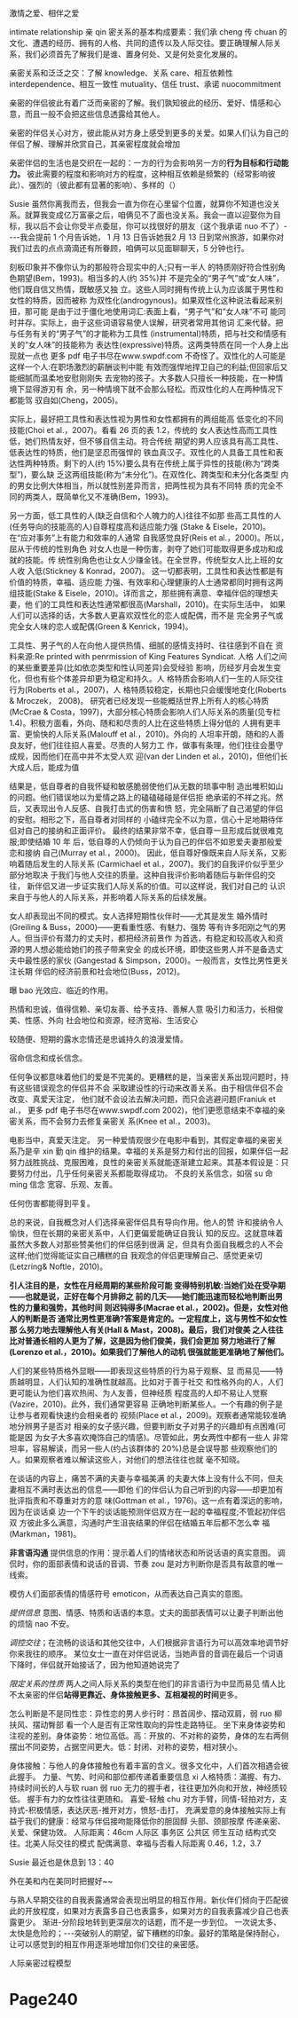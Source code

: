激情之爱、相伴之爱

intimate relationship 亲 qin 密关系的基本构成要素：我们承 cheng 传 chuan 的文化、遭遇的经历、拥有的人格、共同的遗传以及人际交往。要正确理解人际关系，我们必须首先了解我们是谁、置身何处、又是何处变化发展的。

亲密关系和泛泛之交：了解 knowledge、关系 care、相互依赖性 interdependence、相互一致性 mutuality、信任 trust、承诺 nuocommitment

亲密的伴侣彼此有着广泛而亲密的了解。我们孰知彼此的经历、爱好、情感和心意，而且一般不会把这些信息透露给其他人。

亲密的伴侣关心对方，彼此能从对方身上感受到更多的关爱。如果人们认为自己的伴侣了解、理解并欣赏自己，其亲密程度就会增加

亲密伴侣的生活也是交织在一起的：一方的行为会影响另一方的**行为目标和行动能力。** 彼此需要的程度和影响对方的程度，这种相互依赖是频繁的（经常影响彼此）、强烈的（彼此都有显著的影响）、多样的（）

Susie 虽然你离我而去，但我会一直为你在心里留个位置，就算你不知道也没关系。就算我变成亿万富豪之后，咱俩见不了面也没关系。我会一直以迎娶你为目标，我以后不会让你受半点委屈，你可以找很好的朋友（这个我承诺 nuo 不了）----我会提前 1 个月告诉她， 1 月 13 日告诉她我2 月 13 日到常州旅游，如果你对我们过去的点点滴滴还有所眷顾，咱俩可以见面聊聊天，5 分钟也行。

刻板印象并不像你认为的那般符合现实中的人;只有一半人 的特质刚好符合性别角色期望(Bem，1993)。相当多的人(约 35%)并 不是完全的“男子气”或“女人味”，他们既自信又热情，既敏感又独 立。这些人同时拥有传统上认为应该属于男性和女性的特质，因而被称 为双性化(androgynous)。如果双性化这种说法看起来别扭，那可能 是由于过于僵化地使用词汇:表面上看，“男子气”和“女人味”不可 能同时并存。实际上，由于这些词语容易使人误解，研究者常用其他词 汇来代替。把与任务有关的“男子气”的才能称为工具性 (instrumental)特质，把与社交和情感有关的“女人味”的技能称为 表达性(expressive)特质。这两类特质在同一个人身上出现就一点也
更多 pdf 电子书尽在www.swpdf.com
不奇怪了。双性化的人可能是这样一个人:在职场激烈的薪酬谈判中能 有效而强悍地捍卫自己的利益;但回家后又能细腻而温柔地安慰刚刚失 去宠物的孩子。大多数人只擅长一种技能，在一种情境下显得游刃有 余，另一种情境下就不会那么轻松。而双性化的人在两种情况下都能驾 驭自如(Cheng，2005)。

实际上，最好把工具性和表达性视为男性和女性都拥有的两组能高 低变化的不同技能(Choi et al.，2007)。看看 26 页的表 1.2，传统的 女人表达性高而工具性低，她们热情友好，但不够自信主动。符合传统 期望的男人应该具有高工具性、低表达性的特质，他们是坚忍而强悍的 铁血真汉子。双性化的人具备工具性和表达性两种特质。剩下的人(约 15%)要么具有在传统上属于异性的技能(称为“跨类型”)，要么缺 乏这两组技能(称为“未分化”)。在双性化、跨类型和未分化各类型 内的男女比例大体相当，所以就性别差异而言，把两性视为具有不同特 质的完全不同的两类人，既简单化又不准确(Bem，1993)。

另一方面，低工具性的人(缺乏自信和个人魄力的人)往往不如那 些高工具性的人(任务导向的技能高的人)自尊程度高和适应能力强 (Stake & Eisele，2010)。在“应对事务”上有能力和效率的人通常 自我感觉良好(Reis et al.，2000)。所以，屈从于传统的性别角色 对女人也是一种伤害，剥夺了她们可能取得更多成功和成就的技能。传 统性别角色也让女人少赚金钱。在全世界，传统型女人比上班的女人收 入低(Stickney & Konrad，2007)。
这一切都表明，工具性和表达性都是有价值的特质，幸福、适应能 力强、有效率和心理健康的人士通常都同时拥有这两组技能(Stake & Eisele，2010)。详而言之，那些拥有满意、幸福伴侣的理想夫妻，他 们的工具性和表达性通常都很高(Marshall，2010)。在实际生活中， 如果人们可以选择的话，大多数人更喜欢双性化的恋人或配偶，而不是 完全男子气或完全女人味的恋人或配偶(Green & Kenrick，1994)。

工具性、男子气的人在向他人提供热情、细腻的感情支持时、往往感到不自在 资料来源:Re printed with penrmission of King Features Syndicat.
人格
人们之间的某些重要差异(比如依恋类型和性认同差异)会受经验 影响，历经岁月会发生变化，但也有些个体差异却更为稳定和持久。人 格特质会影响人们一生的人际交往行为(Roberts et al.，2007)，人 格特质较稳定，长期也只会缓慢地变化(Roberts & Mroczek， 2008)。
研究者已经发现一些能概括世界上所有人的核心特质(McCrae & Costa，1997)，大部分核心特质会影响人们人际关系的质量(见专栏 1.4)。积极方面看，外向、随和和尽责的人比在这些特质上得分低的 人拥有更丰富、更愉快的人际关系(Malouff et al.，2010)。外向的 人坦率开朗，随和的人善良友好，他们往往招人喜爱。尽责的人努力工 作，做事有条理，他们往往会墨守成规，因而他们在高中并不太受人欢 迎(van der Linden et al.，2010)，但他们长大成人后，能成为值

结果是，低自尊者的自我怀疑和敏感脆弱使他们从无数的琐事中制 造出堆积如山的问题。他们错误地以为爱情之路上的磕磕碰碰是伴侣拒 绝承诺的不祥之兆。然后，又表现出令人反感、自我打击式的伤害和愤 怒，完全隔断了自己渴望的伴侣的安慰。相形之下，高自尊者对同样的 小磕绊完全不以为意，信心十足地期待伴侣对自己的接纳和正面评价。 最终的结果非常不幸，低自尊一旦形成后就很难克服;即使结婚 10 年 后，低自尊的人仍倾向于认为自己的伴侣不如恩爱夫妻那般爱恋和接纳 自己(Murray et al.，2000)。
因此，低自尊好像既来自人际关系，又影响着随后发生的人际关系 (Carmichael et al.，2007)。我们的自我评价似乎至少部分地取决 于我们与他人交往的质量。这种自我评价影响着随后与新伴侣的交往， 新伴侣又进一步证实我们人际关系的价值。可以这样说，我们对自己的 认识来自于与他人的人际关系，并影响着人际关系的后续发展。

女人却表现出不同的模式。女人选择短期性伙伴时——尤其是发生 婚外情时(Greiling & Buss，2000)——更看重性感、有魅力、强势 等有许多阳刚之气的男人。但当评价有潜力的丈夫时，都把经济前景作 为首选，有稳定和较高收入和资源的男人想必能给她们的孩子带来安全 的成长环境，即使这些男人并不是备选丈夫中最性感的家伙 (Gangestad & Simpson，2000)。一般而言，女性比男性更关注长期 伴侣的经济前景和社会地位(Buss，2012)。

曝 bao 光效应、临近的作用。

热情和忠诚，值得信赖、亲切友善、给予支持、善解人意
吸引力和活力，长相俊美、性感、外向
社会地位和资源，经济宽裕、生活安心

较随便、短期的露水恋情还是忠诚持久的浪漫爱情。

宿命信念和成长信念。

任何争议都意味着他们的爱是不完美的。更糟糕的是，当亲密关系出现问题时，持有这些错误观念的伴侣并不会 采取建设性的行动来改善关系。由于相信伴侣不会改变、真爱天注定， 他们就不会设法去解决问题，而只会逃避问题(Franiuk et al.，
更多 pdf 电子书尽在www.swpdf.com 2002)，他们更愿意结束不幸福的亲密关系，而不会努力去修复亲密关 系(Knee et al.，2003)。

电影当中，真爱天注定。 另一种爱情观很少在电影中看到，其假定幸福的亲密关系乃是辛 xin 勤 qin 维护的结果。幸福的关系是努力和付出的回报，如果伴侣一起努力战胜挑战、克服困难，良性的亲密关系就能逐渐建立起来。其基本假设是：只要努力付出，几乎任何亲密关系都能取得成功。 不良的关系信念，如宿 su 命 ming 信念 宽容、乐观、友善。

任何伤害都能得到平复。

总的来说，自我概念对人们选择亲密伴侣具有导向作用。他人的赞 许和接纳令人愉快，但在长期的亲密关系中，人们更偏爱能确证自我认 知的反应。这就意味着虽然大多数人对那些赞美他们的伴侣感到很满 足，但具有负面自我概念的人不会这样;他们觉得能证实自己糟糕的自 我观念的伴侣更理解自己、感觉更亲切(Letzring& Noftle，2010)。

**引人注目的是，女性在月经周期的某些阶段可能 变得特别机敏:当她们处在受孕期——也就是说，正好在每个月排卵之 前的几天——她们能迅速而轻松地判断出男性的力量和强势，其他时间 则迟钝得多(Macrae et al.，2002)。但是，女性对他人的判断是否 通常比男性更准确?答案是肯定的。一定程度上，这与男性不如女性那 么努力地去理解他人有关(Hall & Mast，2008)。最后，我们对俊美 之人往往比对普通长相的人更为了解，这是因为他们俊美，我们会更加 努力地进行了解(Lorenzo et al.，2010)。如果我们了解他人的动机 很强就能更准确地了解他们。**

人们的某些特质格外显眼——即表现这些特质的行为易于观察、显 而易见——特质越明显，人们认知的准确性就越高。比如对于善于社交 和性格外向的人，人们更可能认为他们喜欢热闹、为人友善，但神经质 程度高的人却不易让人觉察(Vazire，2010)。此外，我们通常更容易 正确地判断某些人。一个有趣的例子是让参与者观看快速约会相亲者的 视频(Place et al.，2009)。观察者通常能较准确地分辨男子是否对 相亲的女子感兴趣，但要判断女子对男子的兴趣却有点困难(可能是因 为女子大多喜欢掩饰自己的情感)。尽管如此，男女两性中都有一些人 非常坦率，容易解读，而另一些人(约占该群体的 20%)总是会误导那 些观察他们的人。如果观察者难以解读这些人，对他们的想法往往也就 毫不知晓。

在谈话的内容上，痛苦不满的夫妻与幸福美满 的夫妻大体上没有什么不同，但夫妻相互不满时表达出的信息——即他 们的伴侣认为自己听到的内容——却更加有批评指责和不尊重对方的意 味(Gottman et al.，1976)。这一点有着深远的影响，因为在谈话桌 边一个下午的谈话能预测伴侣双方在一起的幸福程度;不管起初伴侣双 方彼此多么满意，沟通时产生沮丧结果的伴侣在结婚五年后都不怎么幸 福(Markman，1981)。

**非言语沟通** 提供信息的作用：提示着人们的情绪状态和所说话语的真实意图。
调侃时，你的面部表情和说话的音调、节奏 zou 是对方判断你是否具有敌意的唯一线索。

模仿人们面部表情的情感符号 emoticon，从而表达自己真实的意图。

_提供信息_ 意图、情感、特质和话语的本意。丈夫的面部表情可以让妻子判断出他的烦恼 nao 不安。

_调控交往_；在流畅的谈话和其他交往中，人们根据非言语行为可以高效率地调节好你来我往的顺序。 某位女士一直在对伴侣说话，当她声音的音调在最后一个词语下降时，伴侣就开始接话了，因为他知道她说完了

_限定关系的性质_ 两人之间人际关系的类型在他们的非言语行为中显而易见 情人比不太亲密的伴侣**站得更靠近、身体接触更多、互相凝视的时间**更多。

怎么判断是不是同性恋：异性恋的男人步行时：昂首阔步、摆动双肩，弱 ruo 柳扶风、摆动臀部 看一个人是否有正常性取向的异性走路特征。 坐下来身体姿势和注视的差别。身体姿势：地位高低。高：开放的、不对称的姿势，身体的左右两侧摆出不同姿势，占据空间更大。低：封闭、对称的姿势，相对狭小。

身体接触：与他人的身体接触也有着丰富的含义。很多文化中，人们首次相遇会彼此握手。 力量、气势、时间和部位都传递着重要信息 xi 人格特质：滿握、有力、持续时间长的人与软 ruan 弱 ruo 无力的握手者，往往更加外向和开放，神经质较低。 握手有力的女性往往更随和。 喜爱-轻触 chu 对方手臂，同情-轻拍对方，支持式-积极情感，表达厌恶-推开对方，愤怒-击打， 充满爱意的身体接触实际上有益于我们的健康：经常与伴侣接吻能降低你的胆固醇 头部、颈部按摩 传递亲密、关爱、保健功效。 人际距离：46cm 人际区 事务区 公共区 师生互动 结构式交往。北美人际交往的模式 配偶满意、幸福与否看人际距离 0.46，1.2，3.7

Susie 最近也是休息到 13：40

外在美和内在美同时把握好~~

与熟人早期交往的自我表露通常会表现出明显的相互作用。新伙伴们倾向于匹配彼此的开放程度，如果对方表露多自己也表露多，如果对方的自我表露减少自己也表露更少。 渐进-分阶段地转到更深层次的话题，而不是一步到位。 一次说太多、太快是危险的；---突破别人的期望，留下糟糕的印象。最好的策略是保持耐心，让可以感觉到的相互作用逐渐地增加你们交往的亲密感。

人际亲密过程模型

# Page240
